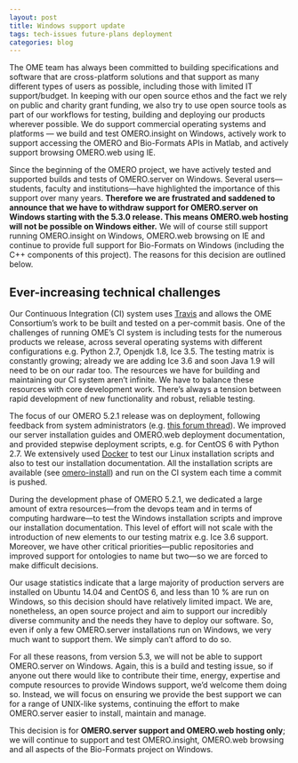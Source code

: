 ```yaml
---
layout: post
title: Windows support update
tags: tech-issues future-plans deployment
categories: blog
---
```


The OME team has always been committed to building specifications and software
that are cross-platform solutions and that support as many different types of
users as possible, including those with limited IT support/budget. In keeping
with our open source ethos and the fact we rely on public and charity grant
funding, we also try to use open source tools as part of our workflows for
testing, building and deploying our products wherever possible.  We do support
commercial operating systems and platforms — we build and test OMERO.insight
on Windows, actively work to support accessing the OMERO and Bio-Formats APIs
in Matlab, and actively support browsing OMERO.web using IE.

Since the beginning of the OMERO project, we have actively tested and
supported builds and tests of OMERO.server on Windows. Several users—
students, faculty and institutions—have highlighted the importance of this
support over many years. **Therefore we are frustrated and saddened to
announce that we have to withdraw support for OMERO.server on Windows starting
with the 5.3.0 release. This means OMERO.web hosting will not be possible on
Windows either.** We will of course still support running OMERO.insight on
Windows, OMERO.web browsing on IE and continue to provide full support for
Bio-Formats on Windows (including the C++ components of this project). The
reasons for this decision are outlined below.

## Ever-increasing technical challenges

Our Continuous Integration (CI) system uses [Travis](https://travis-ci.org/)
and allows the OME Consortium’s work to be built and tested on a per-commit
basis. One of the challenges of running OME’s CI system is including tests for
the numerous products we release, across  several operating systems with
different configurations e.g. Python 2.7, Openjdk 1.8, Ice 3.5. The testing
matrix is constantly growing; already we are adding Ice 3.6 and soon Java 1.9
will need to be on our radar too. The resources we have for building and
maintaining our CI system aren’t infinite. We have to balance these resources
with core development work. There’s always a tension between rapid development
of new functionality and robust, reliable testing.

The focus of our OMERO 5.2.1 release was on deployment, following feedback
from system administrators (e.g. [this forum thread](https://www.openmicroscopy.org/community/viewtopic.php?f=5&t=7924)).
We improved our server installation guides and OMERO.web deployment
documentation, and provided stepwise deployment scripts, e.g. for CentOS 6
with
Python 2.7. We extensively used [Docker](https://www.docker.com/) to test our
Linux installation scripts and also to test our installation documentation.
All the installation scripts are available (see
[omero-install](https://github.com/ome/omero-install/)) and run on the CI
system each time a commit is pushed.

During the development phase of OMERO 5.2.1, we dedicated a large amount of
extra resources—from the devops team and in terms of computing hardware—to
test the Windows installation
scripts and improve our installation documentation. This level of effort will
not scale with the introduction of new elements to our testing matrix e.g. Ice
3.6 support. Moreover, we have other critical priorities—public repositories
and improved support for ontologies to name but two—so we are forced to make
difficult decisions.

Our usage statistics indicate that a large majority of production servers are
installed on Ubuntu 14.04 and CentOS 6, and less than 10 % are run on Windows,
so this decision should have relatively limited impact. We are, nonetheless,
an open source project and aim to support our incredibly diverse community and
the needs they have to deploy our software. So, even if only a few
OMERO.server installations run on Windows, we very much want to support them.
We simply can’t afford to do so.

For all these reasons, from version 5.3, we will not be able to support
OMERO.server on Windows. Again, this is a build and testing issue, so if
anyone out there would like to contribute their time, energy, expertise and
compute resources to provide Windows support, we’d welcome them doing so.
Instead, we will
focus on ensuring we provide the best support we can for a range of UNIX-like
systems, continuing the effort to make OMERO.server easier to install,
maintain and manage.

This decision is for **OMERO.server support and OMERO.web hosting only**; we
will continue to support and test OMERO.insight, OMERO.web browsing and all
aspects of the Bio-Formats project on Windows.
